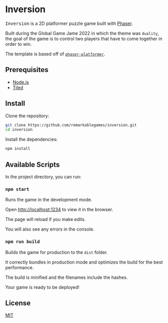 # Inversion

<kbd>Inversion</kbd> is a 2D platformer puzzle game built with [Phaser](https://phaser.io/).

Built during the Global Game Jame 2022 in which the theme was `duality`, the goal of the game is to control two players that have to come together in order to win.

The template is based off of [`phaser-platformer`](https://github.com/remarkablegames/phaser-platformer).

## Prerequisites

- [Node.js](https://nodejs.org/en/download/)
- [Tiled](https://www.mapeditor.org/)

## Install

Clone the repository:

```sh
git clone https://github.com/remarkablegames/inversion.git
cd inversion
```

Install the dependencies:

```sh
npm install
```

## Available Scripts

In the project directory, you can run:

### `npm start`

Runs the game in the development mode.

Open [http://localhost:1234](http://localhost:1234) to view it in the browser.

The page will reload if you make edits.

You will also see any errors in the console.

### `npm run build`

Builds the game for production to the `dist` folder.

It correctly bundles in production mode and optimizes the build for the best performance.

The build is minified and the filenames include the hashes.

Your game is ready to be deployed!

## License

[MIT](LICENSE)
